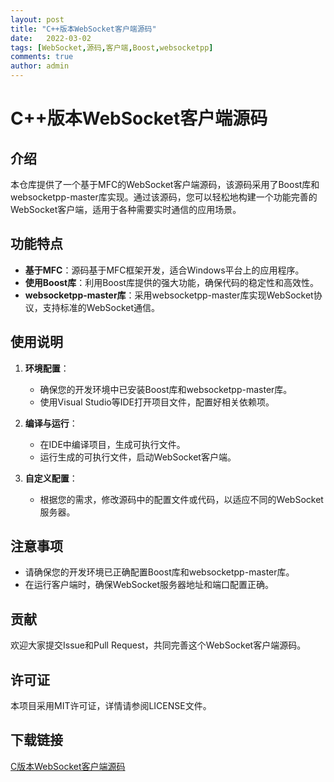 ```yaml
---
layout: post
title: "C++版本WebSocket客户端源码"
date:   2022-03-02
tags: [WebSocket,源码,客户端,Boost,websocketpp]
comments: true
author: admin
---
```

# C++版本WebSocket客户端源码

## 介绍

本仓库提供了一个基于MFC的WebSocket客户端源码，该源码采用了Boost库和websocketpp-master库实现。通过该源码，您可以轻松地构建一个功能完善的WebSocket客户端，适用于各种需要实时通信的应用场景。

## 功能特点

- **基于MFC**：源码基于MFC框架开发，适合Windows平台上的应用程序。
- **使用Boost库**：利用Boost库提供的强大功能，确保代码的稳定性和高效性。
- **websocketpp-master库**：采用websocketpp-master库实现WebSocket协议，支持标准的WebSocket通信。

## 使用说明

1. **环境配置**：
   - 确保您的开发环境中已安装Boost库和websocketpp-master库。
   - 使用Visual Studio等IDE打开项目文件，配置好相关依赖项。

2. **编译与运行**：
   - 在IDE中编译项目，生成可执行文件。
   - 运行生成的可执行文件，启动WebSocket客户端。

3. **自定义配置**：
   - 根据您的需求，修改源码中的配置文件或代码，以适应不同的WebSocket服务器。

## 注意事项

- 请确保您的开发环境已正确配置Boost库和websocketpp-master库。
- 在运行客户端时，确保WebSocket服务器地址和端口配置正确。

## 贡献

欢迎大家提交Issue和Pull Request，共同完善这个WebSocket客户端源码。

## 许可证

本项目采用MIT许可证，详情请参阅LICENSE文件。

## 下载链接

[C版本WebSocket客户端源码](https://pan.quark.cn/s/dcb5e9ee07b3)